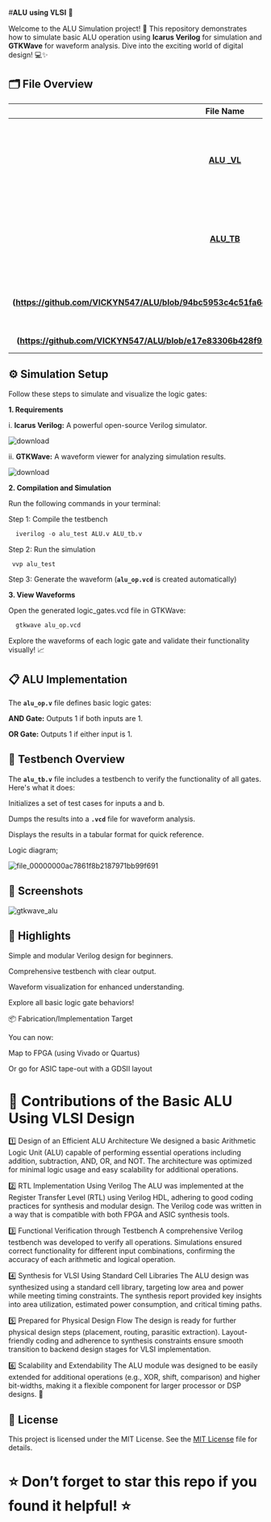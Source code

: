 #𝐀𝐋𝐔 𝐮𝐬𝐢𝐧𝐠 𝐕𝐋𝐒𝐈
🚀

Welcome to the ALU Simulation project! 🎉 This repository demonstrates how to simulate basic ALU operation using **Icarus Verilog** for simulation and **GTKWave** for waveform analysis. Dive into the exciting world of digital design! 💻✨

## 🗂 File Overview

| 	File Name	 | 	Description	 |  
| 	:-----:	 | 	:-----:	 | 	 
| 	**[ALU _VL](https://github.com/VICKYN547/ALU/blob/41ebf6f3075ef8e1e5555959151bd922211ed001/ALU%20_VL)**	| 	Verilog module implementing basic logic gates: AND, OR, NOT, NAND, NOR, XOR, XNOR.
| 	**[ALU_TB](https://github.com/VICKYN547/ALU/blob/014d6dc71f5705d661e7c57f98196de43a7d9493/ALU_TB)**	| 	Testbench for **ALU operation** to validate the functionality of all logic gates.	|  
| 	**(https://github.com/VICKYN547/ALU/blob/94bc5953c4c51fa6c5411482bd4f3040d8260fc3/OP%20code)**	| 	OPcode for the simulation of the ALU using VLSI.	| 
| 	**(https://github.com/VICKYN547/ALU/blob/e17e83306b428f9a6ac7fb1025b8fe598990a0d6/To%20run)**	| 	how to run the file.	| 

## ⚙️ Simulation Setup

Follow these steps to simulate and visualize the logic gates:

**1. Requirements**

i. **Icarus Verilog:** A powerful open-source Verilog simulator.

  ![download](https://github.com/user-attachments/assets/8a0914ea-b2b0-4cf2-82ed-1e84c8589c29)


ii. **GTKWave:** A waveform viewer for analyzing simulation results. 
  
  ![download](https://github.com/user-attachments/assets/f1da217a-4e2f-4aaf-8ad0-d041c6151962)


**2. Compilation and Simulation**

Run the following commands in your terminal:

Step 1: Compile the testbench
```python
  iverilog -o alu_test ALU.v ALU_tb.v


```

Step 2: Run the simulation
```python
 vvp alu_test
```

Step 3: Generate the waveform (**`alu_op.vcd`** is created automatically)

**3. View Waveforms**

Open the generated logic_gates.vcd file in GTKWave:
```python
  gtkwave alu_op.vcd
```

Explore the waveforms of each logic gate and validate their functionality visually! 📈

## 📋 ALU Implementation

The **`alu_op.v`** file defines basic logic gates:

**AND Gate:** Outputs 1 if both inputs are 1.

**OR Gate:** Outputs 1 if either input is 1.



## 📜 Testbench Overview

The **`alu_tb.v`** file includes a testbench to verify the functionality of all gates. Here's what it does:

Initializes a set of test cases for inputs a and b.

Dumps the results into a **`.vcd`** file for waveform analysis.

Displays the results in a tabular format for quick reference.

Logic diagram;

![file_00000000ac7861f8b2187971bb99f691](https://github.com/user-attachments/assets/7dcc5aad-baac-4e96-8175-a45eb022528d)


## 📸 Screenshots

![gtkwave_alu](https://github.com/user-attachments/assets/e2b6252b-6f73-4752-998c-2bc259167690)


## 🌟 Highlights

Simple and modular Verilog design for beginners.

Comprehensive testbench with clear output.

Waveform visualization for enhanced understanding.

Explore all basic logic gate behaviors!

📦 Fabrication/Implementation Target

You can now:

Map to FPGA (using Vivado or Quartus)

Or go for ASIC tape-out with a GDSII layout

# 🤝 Contributions of the Basic ALU Using VLSI Design

1️⃣ Design of an Efficient ALU Architecture
We designed a basic Arithmetic Logic Unit (ALU) capable of performing essential operations including addition, subtraction, AND, OR, and NOT. The architecture was optimized for minimal logic usage and easy scalability for additional operations.

2️⃣ RTL Implementation Using Verilog
The ALU was implemented at the Register Transfer Level (RTL) using Verilog HDL, adhering to good coding practices for synthesis and modular design. The Verilog code was written in a way that is compatible with both FPGA and ASIC synthesis tools.

3️⃣ Functional Verification through Testbench
A comprehensive Verilog testbench was developed to verify all operations. Simulations ensured correct functionality for different input combinations, confirming the accuracy of each arithmetic and logical operation.

4️⃣ Synthesis for VLSI Using Standard Cell Libraries
The ALU design was synthesized using a standard cell library, targeting low area and power while meeting timing constraints. The synthesis report provided key insights into area utilization, estimated power consumption, and critical timing paths.

5️⃣ Prepared for Physical Design Flow
The design is ready for further physical design steps (placement, routing, parasitic extraction). Layout-friendly coding and adherence to synthesis constraints ensure smooth transition to backend design stages for VLSI implementation.

6️⃣ Scalability and Extendability
The ALU module was designed to be easily extended for additional operations (e.g., XOR, shift, comparison) and higher bit-widths, making it a flexible component for larger processor or DSP designs. 🚀

## 📜 License
 This project is licensed under the MIT License. See the [MIT License](LICENSE) file for details.

# ⭐ Don’t forget to star this repo if you found it helpful! ⭐


